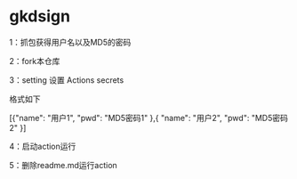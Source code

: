 # gkdsign

1：抓包获得用户名以及MD5的密码 
 
2：fork本仓库   
 
3：setting 设置 Actions secrets 

格式如下

[{"name": "用户1", "pwd": "MD5密码1" },{ "name": "用户2", "pwd": "MD5密码2" }]

4：启动action运行

5：删除readme.md运行action

